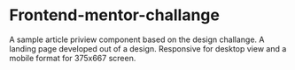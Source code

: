 # Frontend-mentor-challange
A sample article priview component based on the design challange.
A landing page developed out of a design. Responsive for desktop view and a mobile format for 375x667 screen.
